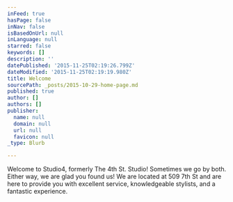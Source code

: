 ```yaml
---
inFeed: true
hasPage: false
inNav: false
isBasedOnUrl: null
inLanguage: null
starred: false
keywords: []
description: ''
datePublished: '2015-11-25T02:19:26.799Z'
dateModified: '2015-11-25T02:19:19.980Z'
title: Welcome
sourcePath: _posts/2015-10-29-home-page.md
published: true
author: []
authors: []
publisher:
  name: null
  domain: null
  url: null
  favicon: null
_type: Blurb

---
```

Welcome to Studio4, formerly The 4th St. Studio! Sometimes we go by both. Either way, we are glad you found us! We are located at 509 7th St and are here to provide you with excellent service, knowledgeable stylists, and a fantastic experience.